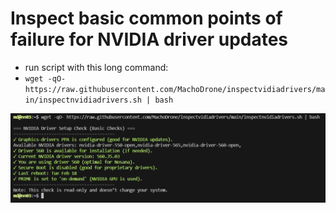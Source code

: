 # Inspect basic common points of failure for NVIDIA driver updates
 - run script with this long command:
 - ```wget -qO- https://raw.githubusercontent.com/MachoDrone/inspectvidiadrivers/main/inspectnvidiadrivers.sh | bash```

![screenshot](ss-inspect.png)
